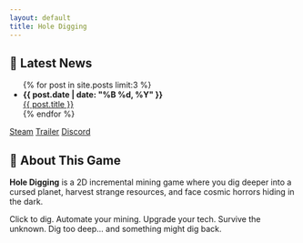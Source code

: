 ```yaml
---
layout: default
title: Hole Digging
---
```


<div class="news-and-buttons">
  <div class="news-section">
    <h2>📰 Latest News</h2>
    <ul>
      {% for post in site.posts limit:3 %}
        <li>
          <strong>{{ post.date | date: "%B %d, %Y" }}</strong><br />
          <a href="{{ post.url | relative_url }}">{{ post.title }}</a>
        </li>
      {% endfor %}
    </ul>
  </div>

  <div class="button-section">
    <a href="https://store.steampowered.com/app/YOUR_GAME_ID" class="btn steam">Steam</a>
    <a href="https://youtube.com/YOUR_TRAILER_LINK" class="btn trailer">Trailer</a>
    <a href="https://discord.gg/YOUR_DISCORD" class="btn discord">Discord</a>
  </div>
</div>

<h2>📜 About This Game</h2>

<p><strong>Hole Digging</strong> is a 2D incremental mining game where you dig deeper into a cursed planet, harvest strange resources, and face cosmic horrors hiding in the dark.</p>

<p>Click to dig. Automate your mining. Upgrade your tech. Survive the unknown. Dig too deep... and something might dig back.</p>
